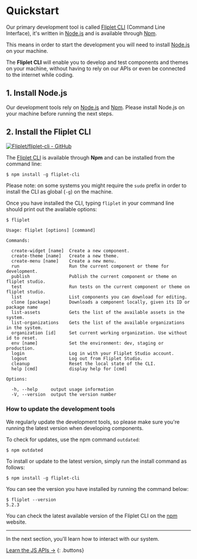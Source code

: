 # Quickstart

Our primary development tool is called [Fliplet CLI](https://github.com/Fliplet/fliplet-cli) (Command Line Interface), it's written in [Node.js](https://nodejs.org) and is available through [Npm](https://www.npmjs.com/package/fliplet-cli).

This means in order to start the development you will need to install [Node.js](https://nodejs.org) on your machine.

The **Fliplet CLI** will enable you to develop and test components and themes on your machine, without having to rely on our APIs or even be connected to the internet while coding.

## 1. Install Node.js

Our development tools rely on [Node.js](https://nodejs.org) and [Npm](https://www.npmjs.com). Please install Node.js on your machine before running the next steps.

## 2. Install the Fliplet CLI

[![Fliplet/fliplet-cli - GitHub](https://gh-card.dev/repos/Fliplet/fliplet-cli.svg)](https://github.com/Fliplet/fliplet-cli)

The [Fliplet CLI](https://www.npmjs.com/package/fliplet-cli) is available through **Npm** and can be installed from the command line:

```
$ npm install -g fliplet-cli
```

Please note: on some systems you might require the `sudo` prefix in order to install the CLI as global (`-g`) on the machine.

Once you have installed the CLI, typing `fliplet` in your command line should print out the available options:

```
$ fliplet

Usage: fliplet [options] [command]

Commands:

  create-widget [name]  Create a new component.
  create-theme [name]   Create a new theme.
  create-menu [name]    Create a new menu.
  run                   Run the current component or theme for development.
  publish               Publish the current component or theme on fliplet studio.
  test                  Run tests on the current component or theme on fliplet studio.
  list                  List components you can download for editing.
  clone [package]       Downloads a component locally, given its ID or package name
  list-assets           Gets the list of the available assets in the system.
  list-organizations    Gets the list of the available organizations in the system.
  organization [id]     Set current working organization. Use without id to reset.
  env [name]            Set the environment: dev, staging or production.
  login                 Log in with your Fliplet Studio account.
  logout                Log out from Fliplet Studio.
  cleanup               Reset the local state of the CLI.
  help [cmd]            display help for [cmd]

Options:

  -h, --help     output usage information
  -V, --version  output the version number
```

### How to update the development tools

We regularly update the development tools, so please make sure you're running the latest version when developing components.

To check for updates, use the npm command `outdated`:

```
$ npm outdated
```

To install or update to the latest version, simply run the install command as follows:

```
$ npm install -g fliplet-cli
```

You can see the version you have installed by running the command below:

```
$ fliplet --version
5.2.3
```

You can check the latest available version of the Fliplet CLI on the [npm](https://www.npmjs.com/package/fliplet-cli) website.

---

In the next section, you'll learn how to interact with our system.

[Learn the JS APIs →](JS-APIs.md)
{: .buttons}
